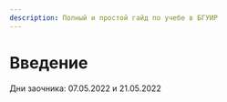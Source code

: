 ```yaml
---
description: Полный и простой гайд по учебе в БГУИР
---
```


# Введение

Дни заочника: 07.05.2022 и 21.05.2022
